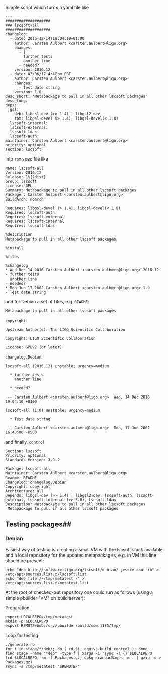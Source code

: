 Simple script which turns a yaml file like
```
---
####################
### lscsoft-all
####################
changelog:
  - date: 2016-12-14T19:04:10+01:00
    author: Carsten Aulbert <carsten.aulbert@ligo.org>
    changes:
      - |
        further tests
        another line
      - needed?
    version: 2016.12
  - date: 02/06/17 4:48pm EST
    author: Carsten Aulbert <carsten.aulbert@ligo.org>
    changes:
      - Test date string
    version: 1.0
desc_short: 'Metapackage to pull in all other lscsoft packages'
desc_long:
deps:
  gsl:
    deb: libgsl-dev (>> 1.4) | libgsl2-dev
    rpm: libgsl-devel (> 1.4), libgsl-devel(< 1.8)
  lscsoft-internal:
  lscsoft-external:
  lscsoft-ldas:
  lscsoft-auth:
maintainer: Carsten Aulbert <carsten.aulbert@ligo.org>
priority: optional
section: lscsoft
```

into `rpm` spec file like

```
Name: lscsoft-all
Version: 2016.12
Release: 1%{?dist}
Group: lscsoft
License: GPL
Summary: Metapackage to pull in all other lscsoft packages
Packager: Carsten Aulbert <carsten.aulbert@ligo.org>
BuildArch: noarch

Requires: libgsl-devel (> 1.4), libgsl-devel(< 1.8)
Requires: lscsoft-auth
Requires: lscsoft-external
Requires: lscsoft-internal
Requires: lscsoft-ldas

%description
Metapackage to pull in all other lscsoft packages

%install

%files

%changelog
* Wed Dec 14 2016 Carsten Aulbert <carsten.aulbert@ligo.org> 2016.12
- further tests
  another line
- needed?
* Mon Jun 17 2002 Carsten Aulbert <carsten.aulbert@ligo.org> 1.0
- Test date string
```

and for Debian a set of files, e.g.
`README`:

```
Metapackage to pull in all other lscsoft packages
```

`copyright`:

```
Upstream Author(s): The LIGO Scientific Collaboration

Copyright: LIGO Scientific Collaboration

License: GPLv2 (or later)
```

`changelog.Debian`:

```
lscsoft-all (2016.12) unstable; urgency=medium

  * further tests
    another line

  * needed?

 -- Carsten Aulbert <carsten.aulbert@ligo.org>  Wed, 14 Dec 2016 19:04:10 +0100

lscsoft-all (1.0) unstable; urgency=medium

  * Test date string

 -- Carsten Aulbert <carsten.aulbert@ligo.org>  Mon, 17 Jun 2002 16:48:00 -0500

```

and finally, `control`
```
Section: lscsoft
Priority: optional
Standards-Version: 3.9.2

Package: lscsoft-all
Maintainer: Carsten Aulbert <carsten.aulbert@ligo.org>
Readme: README
Changelog: changelog.Debian
Copyright: copyright
Architecture: all
Depends: libgsl-dev (>> 1.4) | libgsl2-dev, lscsoft-auth, lscsoft-external, lscsoft-internal (>> 5.0), lscsoft-ldas
Description: Metapackage to pull in all other lscsoft packages
 Metapackage to pull in all other lscsoft packages
 ```


## Testing packages##

### Debian ###

Easiest way of testing is creating a small VM with the lscsoft stack available and a local repository for the updated metapackages, e.g. in VM this line should be present:
```
echo "deb http://software.ligo.org/lscsoft/debian/ jessie contrib" > /etc/apt/sources.list.d/lscsoft.list
echo "deb file:///tmp/metatest /" > /etc/apt/sources.list.d/metatest.list
```

At the root of checked-out repository one could run as follows (using a simple pbuilder "VM" on build server):

Preparation:
```
export LOCALREPO=/tmp/metatest
mkdir -p $LOCALREPO
export REMOTE=bob:/srv/pbuilder/build/cow.1185/tmp/
```

Loop for testing:
```
./generate.rb
for i in stage/*/deb/; do ( cd $i; equivs-build control ); done
find stage -name "*deb" -type f | xargs -i rsync -a {} $LOCALREPO
(cd $LOCALREPO; rm -f Packages.gz; dpkg-scanpackages -m . | gzip -c > Packages.gz)
rsync -a /tmp/metatest "$REMOTE/"

```

